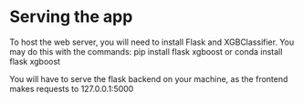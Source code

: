# Serving the app

To host the web server, you will need to install Flask and XGBClassifier.
You may do this with the commands:
pip install flask xgboost or conda install flask xgboost

You will have to serve the flask backend on your machine, as the frontend makes requests to 127.0.0.1:5000
